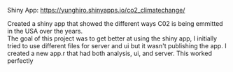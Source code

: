 Shiny App: https://yunghiro.shinyapps.io/co2_climatechange/

Created a shiny app that showed the different ways C02 is being emmitted in the USA over the years.  
The goal of this project was to get better at using the shiny app, I initially tried to use different files for server and ui but it wasn't publishing the app.
I created a new app.r that had both analysis, ui, and server. This worked perfectly 
